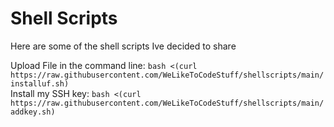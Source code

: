 # Shell Scripts
Here are some of the shell scripts Ive decided to share

Upload File in the command line: `bash <(curl https://raw.githubusercontent.com/WeLikeToCodeStuff/shellscripts/main/installuf.sh)`  
Install my SSH key: `bash <(curl https://raw.githubusercontent.com/WeLikeToCodeStuff/shellscripts/main/addkey.sh)`
